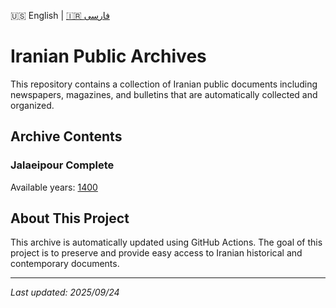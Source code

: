 🇺🇸 English | [🇮🇷 فارسی](README.md)

# Iranian Public Archives

This repository contains a collection of Iranian public documents including newspapers, magazines, and bulletins that are automatically collected and organized.

## Archive Contents

### Jalaeipour Complete

Available years: [1400](old-newspaper/jalaeipour-complete/1400)

## About This Project

This archive is automatically updated using GitHub Actions. The goal of this project is to preserve and provide easy access to Iranian historical and contemporary documents.

---
*Last updated: 2025/09/24*
